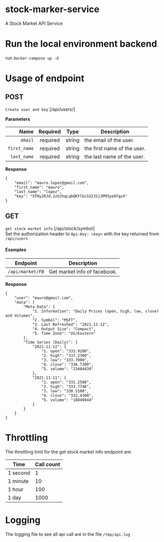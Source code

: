 # stock-marker-service

A Stock Market API Service

# Run the local environment backend
run `docker-compose up -d`

# Usage of endpoint


## POST
`Create user and key` [/api/users/] <br/>

**Parameters**

|          Name | Required |  Type   | Description                                                                                                                                                           |
| -------------:|:--------:|:-------:| --------------------------------------------------------------------------------------------------------------------------------------------------------------------- |
|     `email` | required | string  | the email of the user.                                                                     |
|     `first_name` | required | string  | the first name of the user.                                                                     |
|     `last_name` | required | string  | the last name of the user.                                                                     |


**Response**

```
{
    "email": "mauro.lopez@gmail.com",
    "first_name": "mauro",
    "last_name": "lopez",
    "key": "XTHy2RJd.3zUJhqLqbQKYlbcSX232i3PM3yeOfqvX"
}
```


## GET
`get stock market info` [/api/stock/symbol] <br/>
Set the authorization header to `Api-Key: <key>` with the key returned from `/api/users`

#### Examples

| Endpoint             | Description                              |
| -------------------- | ---------------------------------------- |
| `/api/market/FB`         | Get market info of facebook.  |


**Response**

```
{
    "user": "mauro@gmail.com",
    "data": {
        "Meta Data": {
            "1. Information": "Daily Prices (open, high, low, close) and Volumes",
            "2. Symbol": "MSFT",
            "3. Last Refreshed": "2021-11-12",
            "4. Output Size": "Compact",
            "5. Time Zone": "US/Eastern"
        },
        "Time Series (Daily)": {
            "2021-11-12": {
                "1. open": "333.9200",
                "2. high": "337.2300",
                "3. low": "333.7900",
                "4. close": "336.7200",
                "5. volume": "23484434"
            },
            "2021-11-11": {
                "1. open": "331.2500",
                "2. high": "333.7746",
                "3. low": "330.5100",
                "4. close": "332.4300",
                "5. volume": "16849844"
            }
        }
    }
}
```

# Throttling
The throttling limit for the get stock market info endpoint are:

| Time             | Call count                              |
| -------------------- | ---------------------------------------- |
| 1 second         | 1  |
| 1 minute         | 10  |
| 1 hour         | 100  |
| 1 day         | 1000  |


# Logging
The logging file to see all api call are in the file `/tmp/api.log`
